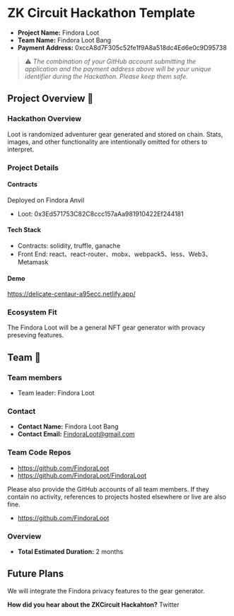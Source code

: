 # ZK Circuit Hackathon Template

- **Project Name:** Findora Loot
- **Team Name:** Findora Loot Bang
- **Payment Address:** 0xccA8d7F305c52fe1f9A8a518dc4Ed6e0c9D95738

> ⚠️ _The combination of your GitHub account submitting the application and the payment address above will be your unique identifier during the Hackathon. Please keep them safe._

## Project Overview :page_facing_up:

### Hackathon Overview

Loot is randomized adventurer gear generated and stored on chain. Stats, images, and other functionality are intentionally omitted for others to interpret.

### Project Details

#### Contracts

Deployed on Findora Anvil

- Loot: 0x3Ed571753C82C8ccc157aAa981910422Ef244181

#### Tech Stack

- Contracts: solidity, truffle, ganache
- Front End: react、react-router、mobx、webpack5、less、Web3、Metamask

#### Demo

https://delicate-centaur-a95ecc.netlify.app/

### Ecosystem Fit

The Findora Loot will be a general NFT gear generator with provacy preseving features.

## Team :busts_in_silhouette:

### Team members

- Team leader: Findora Loot

### Contact

- **Contact Name:** Findora Loot Bang
- **Contact Email:** FindoraLoot@gmail.com

### Team Code Repos

- https://github.com/FindoraLoot
- https://github.com/FindoraLoot/FindoraLoot

Please also provide the GitHub accounts of all team members. If they contain no activity, references to projects hosted elsewhere or live are also fine.

- https://github.com/FindoraLoot

### Overview

- **Total Estimated Duration:** 2 months

## Future Plans

We will integrate the Findora privacy features to the gear generator.

**How did you hear about the ZKCircuit Hackahton?** Twitter
